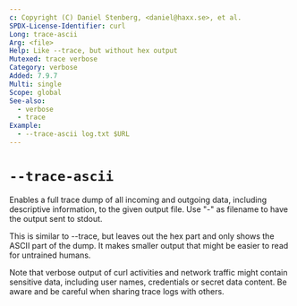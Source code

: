 ```yaml
---
c: Copyright (C) Daniel Stenberg, <daniel@haxx.se>, et al.
SPDX-License-Identifier: curl
Long: trace-ascii
Arg: <file>
Help: Like --trace, but without hex output
Mutexed: trace verbose
Category: verbose
Added: 7.9.7
Multi: single
Scope: global
See-also:
  - verbose
  - trace
Example:
  - --trace-ascii log.txt $URL
---
```


# `--trace-ascii`

Enables a full trace dump of all incoming and outgoing data, including
descriptive information, to the given output file. Use "-" as filename to have
the output sent to stdout.

This is similar to --trace, but leaves out the hex part and only shows the
ASCII part of the dump. It makes smaller output that might be easier to read
for untrained humans.

Note that verbose output of curl activities and network traffic might contain
sensitive data, including user names, credentials or secret data content. Be
aware and be careful when sharing trace logs with others.
